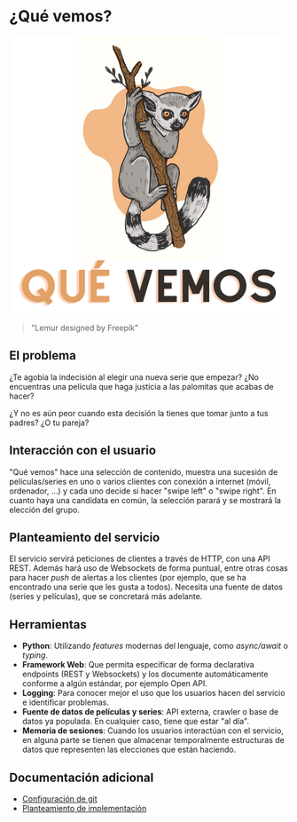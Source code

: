 # ¿Qué vemos?

<p align="center">
  <img width="500" height="500" src="docs/img/logo.png">
</p>

> "Lemur designed by Freepik"

## El problema

¿Te agobia la indecisión al elegir una nueva serie que empezar? ¿No encuentras una película que haga justicia a las palomitas que acabas de hacer? 

¿Y no es aún peor cuando esta decisión la tienes que tomar junto a tus padres? ¿O tu pareja? 

## Interacción con el usuario

"Qué vemos" hace una selección de contenido, muestra una sucesión de películas/series en uno o varios clientes con conexión a internet (móvil, ordenador, ...) y cada uno decide si hacer "swipe left" o "swipe right". En cuanto haya una candidata en común, la selección parará y se mostrará la elección del grupo.

## Planteamiento del servicio

El servicio servirá peticiones de clientes a través de HTTP, con una API REST. Además hará uso de Websockets de forma puntual, entre otras cosas para hacer *push* de alertas a los clientes (por ejemplo, que se ha encontrado una serie que les gusta a todos). 
Necesita una fuente de datos (series y películas), que se concretará más adelante.

## Herramientas
- **Python**: Utilizando *features* modernas del lenguaje, como *async/await* o *typing*.
- **Framework Web**: Que permita especificar de forma declarativa endpoints (REST y Websockets) y los documente automáticamente conforme a algún estándar, por ejemplo Open API.
- **Logging**: Para conocer mejor el uso que los usuarios hacen del servicio e identificar problemas.
- **Fuente de datos de películas y series**: API externa, crawler o base de datos ya populada. En cualquier caso, tiene que estar "al día".
- **Memoria de sesiones**: Cuando los usuarios interactúan con el servicio, en alguna parte se tienen que almacenar temporalmente estructuras de datos que representen las elecciones que están haciendo.

## Documentación adicional
- [Configuración de git](docs/configurando-git.md)
- [Planteamiento de implementación](docs/pasos.md)
